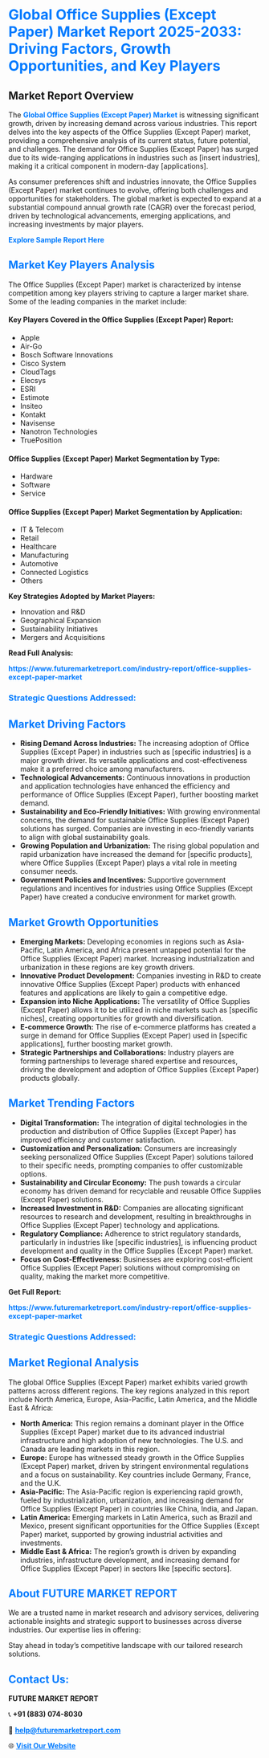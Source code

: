 <h1 style="color: #007BFF;">Global Office Supplies (Except Paper) Market Report 2025-2033: Driving Factors, Growth Opportunities, and Key Players</h1>

<section id="overview">
<h2>Market Report Overview</h2>
<p>The <a href="https://www.futuremarketreport.com/industry-report/office-supplies-except-paper-market" style="color: #007BFF; text-decoration: none;"><strong>Global Office Supplies (Except Paper) Market</strong></a> is witnessing significant growth, driven by increasing demand across various industries. This report delves into the key aspects of the Office Supplies (Except Paper) market, providing a comprehensive analysis of its current status, future potential, and challenges. The demand for Office Supplies (Except Paper) has surged due to its wide-ranging applications in industries such as [insert industries], making it a critical component in modern-day [applications].</p>
<p>As consumer preferences shift and industries innovate, the Office Supplies (Except Paper) market continues to evolve, offering both challenges and opportunities for stakeholders. The global market is expected to expand at a substantial compound annual growth rate (CAGR) over the forecast period, driven by technological advancements, emerging applications, and increasing investments by major players.</p>
</section>

<section id="overview">
<p><a href="https://www.futuremarketreport.com/request-sample/reportId=34704" style="color: #007BFF; text-decoration: none;"><strong>Explore Sample Report Here</strong></a></p>
</section>

<section id="key-players">
<h2 style="color: #007BFF;">Market Key Players Analysis</h2>
<p>The Office Supplies (Except Paper) market is characterized by intense competition among key players striving to capture a larger market share. Some of the leading companies in the market include:</p>
<h4>Key Players Covered in the Office Supplies (Except Paper) Report:</h4>
<ul><li>Apple</li><li>Air-Go</li><li>Bosch Software Innovations</li><li>Cisco System</li><li>CloudTags</li><li>Elecsys</li><li>ESRI</li><li>Estimote</li><li>Insiteo</li><li>Kontakt</li><li>Navisense</li><li>Nanotron Technologies</li><li>TruePosition</li></ul>
<h4>Office Supplies (Except Paper) Market Segmentation by Type:</h4>
<ul><li>Hardware</li><li>Software</li><li>Service</li></ul>

<h4>Office Supplies (Except Paper) Market Segmentation by Application:</h4>
<ul><li>IT &amp; Telecom</li><li>Retail</li><li>Healthcare</li><li>Manufacturing</li><li>Automotive</li><li>Connected Logistics</li><li>Others</li></ul>
<p><strong>Key Strategies Adopted by Market Players:</strong></p>
<ul>
<li>Innovation and R&D</li>
<li>Geographical Expansion</li>
<li>Sustainability Initiatives</li>
<li>Mergers and Acquisitions</li>
</ul>
</section>

<section>
<p><strong>Read Full Analysis: </strong></p><a href="https://www.futuremarketreport.com/industry-report/office-supplies-except-paper-market" style="color: #007BFF; text-decoration: none;"><strong>https://www.futuremarketreport.com/industry-report/office-supplies-except-paper-market</strong></a>
<h3 style="color: #007BFF;">Strategic Questions Addressed:</h3>
</section>

<section id="driving-factors">
<h2 style="color: #007BFF;">Market Driving Factors</h2>
<ul>
<li><strong>Rising Demand Across Industries:</strong> The increasing adoption of Office Supplies (Except Paper) in industries such as [specific industries] is a major growth driver. Its versatile applications and cost-effectiveness make it a preferred choice among manufacturers.</li>
<li><strong>Technological Advancements:</strong> Continuous innovations in production and application technologies have enhanced the efficiency and performance of Office Supplies (Except Paper), further boosting market demand.</li>
<li><strong>Sustainability and Eco-Friendly Initiatives:</strong> With growing environmental concerns, the demand for sustainable Office Supplies (Except Paper) solutions has surged. Companies are investing in eco-friendly variants to align with global sustainability goals.</li>
<li><strong>Growing Population and Urbanization:</strong> The rising global population and rapid urbanization have increased the demand for [specific products], where Office Supplies (Except Paper) plays a vital role in meeting consumer needs.</li>
<li><strong>Government Policies and Incentives:</strong> Supportive government regulations and incentives for industries using Office Supplies (Except Paper) have created a conducive environment for market growth.</li>
</ul>
</section>

<section id="growth-opportunities">
<h2 style="color: #007BFF;">Market Growth Opportunities</h2>
<ul>
<li><strong>Emerging Markets:</strong> Developing economies in regions such as Asia-Pacific, Latin America, and Africa present untapped potential for the Office Supplies (Except Paper) market. Increasing industrialization and urbanization in these regions are key growth drivers.</li>
<li><strong>Innovative Product Development:</strong> Companies investing in R&D to create innovative Office Supplies (Except Paper) products with enhanced features and applications are likely to gain a competitive edge.</li>
<li><strong>Expansion into Niche Applications:</strong> The versatility of Office Supplies (Except Paper) allows it to be utilized in niche markets such as [specific niches], creating opportunities for growth and diversification.</li>
<li><strong>E-commerce Growth:</strong> The rise of e-commerce platforms has created a surge in demand for Office Supplies (Except Paper) used in [specific applications], further boosting market growth.</li>
<li><strong>Strategic Partnerships and Collaborations:</strong> Industry players are forming partnerships to leverage shared expertise and resources, driving the development and adoption of Office Supplies (Except Paper) products globally.</li>
</ul>
</section>

<section id="trending-factors">
<h2 style="color: #007BFF;">Market Trending Factors</h2>
<ul>
<li><strong>Digital Transformation:</strong> The integration of digital technologies in the production and distribution of Office Supplies (Except Paper) has improved efficiency and customer satisfaction.</li>
<li><strong>Customization and Personalization:</strong> Consumers are increasingly seeking personalized Office Supplies (Except Paper) solutions tailored to their specific needs, prompting companies to offer customizable options.</li>
<li><strong>Sustainability and Circular Economy:</strong> The push towards a circular economy has driven demand for recyclable and reusable Office Supplies (Except Paper) solutions.</li>
<li><strong>Increased Investment in R&D:</strong> Companies are allocating significant resources to research and development, resulting in breakthroughs in Office Supplies (Except Paper) technology and applications.</li>
<li><strong>Regulatory Compliance:</strong> Adherence to strict regulatory standards, particularly in industries like [specific industries], is influencing product development and quality in the Office Supplies (Except Paper) market.</li>
<li><strong>Focus on Cost-Effectiveness:</strong> Businesses are exploring cost-efficient Office Supplies (Except Paper) solutions without compromising on quality, making the market more competitive.</li>
</ul>
</section>

<section>
<p><strong>Get Full Report: </strong></p><a href="https://www.futuremarketreport.com/industry-report/office-supplies-except-paper-market" style="color: #007BFF; text-decoration: none;"><strong>https://www.futuremarketreport.com/industry-report/office-supplies-except-paper-market</strong></a>
<h3 style="color: #007BFF;">Strategic Questions Addressed:</h3>
</section>


<section id="regional-analysis">
<h2 style="color: #007BFF;">Market Regional Analysis</h2>
<p>The global Office Supplies (Except Paper) market exhibits varied growth patterns across different regions. The key regions analyzed in this report include North America, Europe, Asia-Pacific, Latin America, and the Middle East & Africa:</p>
<ul>
<li><strong>North America:</strong> This region remains a dominant player in the Office Supplies (Except Paper) market due to its advanced industrial infrastructure and high adoption of new technologies. The U.S. and Canada are leading markets in this region.</li>
<li><strong>Europe:</strong> Europe has witnessed steady growth in the Office Supplies (Except Paper) market, driven by stringent environmental regulations and a focus on sustainability. Key countries include Germany, France, and the U.K.</li>
<li><strong>Asia-Pacific:</strong> The Asia-Pacific region is experiencing rapid growth, fueled by industrialization, urbanization, and increasing demand for Office Supplies (Except Paper) in countries like China, India, and Japan.</li>
<li><strong>Latin America:</strong> Emerging markets in Latin America, such as Brazil and Mexico, present significant opportunities for the Office Supplies (Except Paper) market, supported by growing industrial activities and investments.</li>
<li><strong>Middle East & Africa:</strong> The region’s growth is driven by expanding industries, infrastructure development, and increasing demand for Office Supplies (Except Paper) in sectors like [specific sectors].</li>
</ul>
</section>

<footer>
<h2 style="color: #007BFF;">About FUTURE MARKET REPORT</h2>
<p>We are a trusted name in market research and advisory services, delivering actionable insights and strategic support to businesses across diverse industries. Our expertise lies in offering:</p>

<p>Stay ahead in today’s competitive landscape with our tailored research solutions.</p>

<h2 style="color: #007BFF;">Contact Us:</h2>
<p><strong>FUTURE MARKET REPORT</strong></p>
<p>📞 <strong>+91 (883) 074-8030</strong></p>
<p>📧 <strong><a href="mailto:help@futuremarketreport.com" style="color: #007BFF;">help@futuremarketreport.com</a></strong></p>
<p>🌐 <strong><a href="https://www.futuremarketreport.com/" style="color: #007BFF;">Visit Our Website</a></strong></p>
</footer>